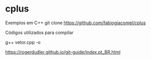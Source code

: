 # cplus
Exemplos em C++
git clone https://github.com/fabiogiacomel/cplus

Códigos utilizados para compilar

g++ vetor.cpp -o

https://rogerdudler.github.io/git-guide/index.pt_BR.html
